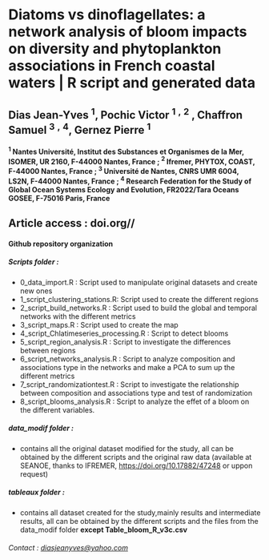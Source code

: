 # Diatoms vs dinoflagellates: a network analysis of bloom impacts on diversity and phytoplankton associations in French coastal waters | R script and generated data
## Dias Jean-Yves $^1$, Pochic Victor $^1$ $^,$ $^2$ , Chaffron Samuel $^3$ $^,$ $^4$, Gernez Pierre $^1$
#### $^1$ Nantes Université, Institut des Substances et Organismes de la Mer, ISOMER, UR 2160, F-44000 Nantes, France ; $^2$ Ifremer, PHYTOX, COAST, F-44000 Nantes, France ; $^3$ Université de Nantes, CNRS UMR 6004, LS2N, F-44000 Nantes, France ; $^4$ Research Federation for the Study of Global Ocean Systems Ecology and Evolution, FR2022/Tara Oceans GOSEE, F-75016 Paris, France
## **Article access : doi.org//**

#### Github repository organization

##### Scripts folder :
+ 0_data_import.R : Script used to manipulate original datasets and create new ones
+ 1_script_clustering_stations.R: Script used to create the different regions
+ 2_script_build_networks.R : Script used to build the global and temporal networks with the different metrics
+ 3_script_maps.R : Script used to create the map
+ 4_script_Chlatimeseries_processing.R : Script to detect blooms
+ 5_script_region_analysis.R : Script to investigate the differences between regions
+ 6_script_networks_analysis.R : Script to analyze composition and associations type in the networks and make a PCA to sum up the different metrics
+ 7_script_randomizationtest.R : Script to investigate the relationship between composition and associations type and test of randomization
+ 8_script_blooms_analysis.R : Script to analyze the effet of a bloom on the different variables.

##### data_modif folder : 
+ contains all the original dataset modified for the study, all can be obtained by the different scripts and the original raw data (available at SEANOE, thanks to IFREMER, https://doi.org/10.17882/47248 or uppon request)

##### tableaux folder : 
+ contains all dataset created for the study,mainly results and intermediate results, all can be obtained by the different scripts and the files from the data_modif folder **except Table_bloom_R_v3c.csv**



###### Contact : diasjeanyves@yahoo.com
